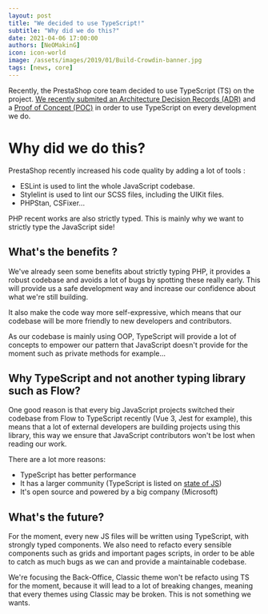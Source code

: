 ```yaml
---
layout: post
title: "We decided to use TypeScript!"
subtitle: "Why did we do this?"
date: 2021-04-06 17:00:00
authors: [NeOMakinG]
icon: icon-world
image: /assets/images/2019/01/Build-Crowdin-banner.jpg
tags: [news, core]
---
```


Recently, the PrestaShop core team decided to use TypeScript (TS) on the project. [We recently submited an Architecture Decision Records (ADR)](https://github.com/PrestaShop/ADR/pull/19) and a [Proof of Concept (POC)](https://github.com/PrestaShop/PrestaShop/pull/23221) in order to use TypeScript on every development we do.

# Why did we do this?

PrestaShop recently increased his code quality by adding a lot of tools :
- ESLint is used to lint the whole JavaScript codebase.
- Stylelint is used to lint our SCSS files, including the UIKit files.
- PHPStan, CSFixer...

PHP recent works are also strictly typed. This is mainly why we want to strictly type the JavaScript side! 

## What's the benefits ?

We've already seen some benefits about strictly typing PHP, it provides a robust codebase and avoids a lot of bugs by spotting these really early. This will provide us a safe development way and increase our confidence about what we're still building.

It also make the code way more self-expressive, which means that our codebase will be more friendly to new developers and contributors.

As our codebase is mainly using OOP, TypeScript will provide a lot of concepts to empower our pattern that JavaScript doesn't provide for the moment such as private methods for example...

## Why TypeScript and not another typing library such as Flow?

One good reason is that every big JavaScript projects switched their codebase from Flow to TypeScript recently (Vue 3, Jest for example), this means that a lot of external developers are building projects using this library, this way we ensure that JavaScript contributors won't be lost when reading our work.

There are a lot more reasons:
- TypeScript has better performance
- It has a larger community (TypeScript is listed on [state of JS](https://2020.stateofjs.com/en-US/technologies/))
- It's open source and powered by a big company (Microsoft)

## What's the future?

For the moment, every new JS files will be written using TypeScript, with strongly typed components. We also need to refacto every sensible components such as grids and important pages scripts, in order to be able to catch as much bugs as we can and provide a maintainable codebase.

We're focusing the Back-Office, Classic theme won't be refacto using TS for the moment, because it will lead to a lot of breaking changes, meaning that every themes using Classic may be broken. This is not something we wants.


